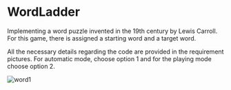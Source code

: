 # WordLadder
Implementing a word puzzle invented in the 19th century by Lewis Carroll. For this game, there is assigned a starting word and a target word.

All the necessary details regarding the code are provided in the requirement pictures. 
For automatic mode, choose option 1 and for the playing mode choose option 2.

![word1](https://github.com/user-attachments/assets/83206b80-c938-4e03-92e5-28647d247288)

